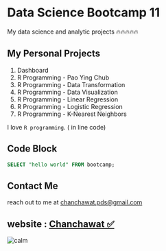 # Data Science Bootcamp 11
My data science and analytic projects 🔥🔥🔥🔥🔥

## My Personal Projects

1. Dashboard 
2. R Programming - Pao Ying Chub
3. R Programming - Data Transformation
4. R Programming - Data Visualization
5. R Programming - Linear Regression
6. R Programming - Logistic Regression
7. R Programming - K-Nearest Neighbors
   
I love `R programming`. ( in line code)

## Code Block
```sql
SELECT "hello world" FROM bootcamp;
```

## Contact Me
reach out to me at chanchawat.pds@gmail.com

## website : [Chanchawat ✅]([https://datadajai.wordpress.com](https://chanchawat.wordpress.com/))
![calm](https://datadajai.wordpress.com/wp-content/uploads/2025/02/pexels-photo-3662845.jpeg)
